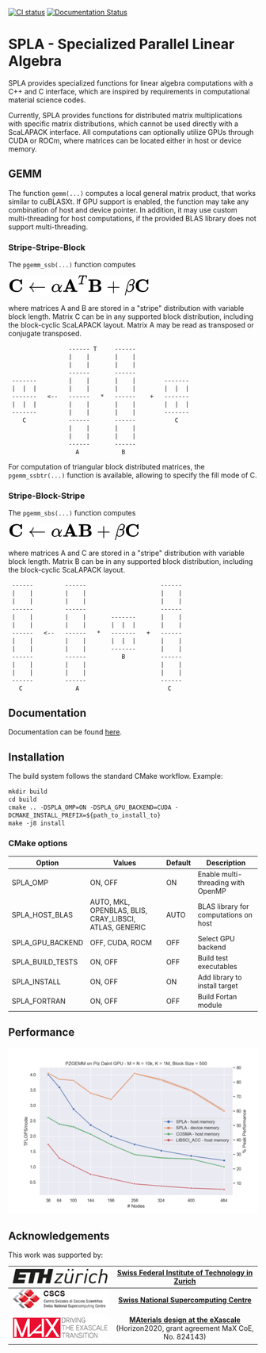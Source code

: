 [![CI status](https://github.com/eth-cscs/spla/workflows/CI/badge.svg)](https://github.com/eth-cscs/spla/actions?query=workflow%3ACI)
[![Documentation Status](https://readthedocs.org/projects/spla/badge/?version=latest)](https://spla.readthedocs.io/en/latest/?badge=latest)

# SPLA - Specialized Parallel Linear Algebra
SPLA provides specialized functions for linear algebra computations with a C++ and C interface, which are inspired by requirements in computational material science codes.

Currently, SPLA provides functions for distributed matrix multiplications with specific matrix distributions, which cannot be used directly with a ScaLAPACK interface.
All computations can optionally utilize GPUs through CUDA or ROCm, where matrices can be located either in host or device memory.

## GEMM
The function `gemm(...)` computes a local general matrix product, that works similar to cuBLASXt. If GPU support is enabled, the function may take any combination of host and device pointer. In addition, it may use custom multi-threading for host computations, if the provided BLAS library does not support multi-threading.

### Stripe-Stripe-Block
The `pgemm_ssb(...)` function computes

![ethz](docs/images/ssb_formula.svg)

where matrices A and B are stored in a "stripe" distribution with variable block length. Matrix C can be in any supported block distribution, including the block-cyclic ScaLAPACK layout. Matrix A may be read as transposed or conjugate transposed.


                     ------ T     ------
                     |    |       |    |
                     |    |       |    |
                     ------       ------
     -------         |    |       |    |        -------
     |  |  |         |    |       |    |        |  |  |
     -------   <--   ------   *   ------    +   -------
     |  |  |         |    |       |    |        |  |  |
     -------         |    |       |    |        -------
        C            ------       ------           C
                     |    |       |    |
                     |    |       |    |
                     ------       ------
                       A            B

For computation of triangular block distributed matrices, the `pgemm_ssbtr(...)` function is available, allowing to specify the fill mode of C.

### Stripe-Block-Stripe
The `pgemm_sbs(...)` function computes

![ethz](docs/images/sbs_formula.svg)

where matrices A and C are stored in a "stripe" distribution with variable block length. Matrix B can be in any supported block distribution, including the block-cyclic ScaLAPACK layout.

     ------         ------                     ------
     |    |         |    |                     |    |
     |    |         |    |                     |    |
     ------         ------                     ------
     |    |         |    |       -------       |    |
     |    |         |    |       |  |  |       |    |
     ------   <--   ------   *   -------   +   ------
     |    |         |    |       |  |  |       |    |
     |    |         |    |       -------       |    |
     ------         ------          B          ------
     |    |         |    |                     |    |
     |    |         |    |                     |    |
     ------         ------                     ------
       C               A                         C

## Documentation
Documentation can be found [here](https://spla.readthedocs.io/en/latest/).

## Installation
The build system follows the standard CMake workflow. Example:
```console
mkdir build
cd build
cmake .. -DSPLA_OMP=ON -DSPLA_GPU_BACKEND=CUDA -DCMAKE_INSTALL_PREFIX=${path_to_install_to}
make -j8 install
```

### CMake options
| Option                |  Values                                                  | Default | Description                                      |
|-----------------------|----------------------------------------------------------|---------|--------------------------------------------------|
| SPLA_OMP              |  ON, OFF                                                 | ON      | Enable multi-threading with OpenMP               |
| SPLA_HOST_BLAS        |  AUTO, MKL, OPENBLAS, BLIS, CRAY_LIBSCI, ATLAS, GENERIC  | AUTO    | BLAS library for computations on host            |
| SPLA_GPU_BACKEND      |  OFF, CUDA, ROCM                                         | OFF     | Select GPU backend                               |
| SPLA_BUILD_TESTS      |  ON, OFF                                                 | OFF     | Build test executables                           |
| SPLA_INSTALL          |  ON, OFF                                                 | ON      | Add library to install target                    |
| SPLA_FORTRAN          |  ON, OFF                                                 | OFF     | Build Fortan module                              |

## Performance
![plot](./docs/images/spla_cosma_libsci.png)


## Acknowledgements
This work was supported by:


|![ethz](docs/images/logo_ethz.png) | [**Swiss Federal Institute of Technology in Zurich**](https://www.ethz.ch/) |
|:----:|:----:|
|![cscs](docs/images/logo_cscs.png) | [**Swiss National Supercomputing Centre**](https://www.cscs.ch/)            |
|![max](docs/images/logo_max.png)  | [**MAterials design at the eXascale**](http://www.max-centre.eu) <br> (Horizon2020, grant agreement MaX CoE, No. 824143) |
